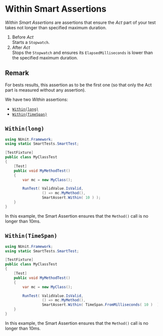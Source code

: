 # Within Smart Assertions

*Within Smart Assertions* are assertions that ensure the *Act* part of your test takes not longer than specified maximum duration.

1. Before *Act*  
   Starts a `Stopwatch`.
1. After *Act*  
   Stops the `Stopwatch` and ensures its `ElapsedMilliseconds` is lower than the specified maximum duration.

## Remark

For bests results, this assertion as to be the first one (so that only the Act part is measured without any assertion).

We have two *Within* assertions:

* [`Within(long)`](#within_long)
* [`Within(TimeSpan)`](#within_timespan)

<a name="within_long"></a>

## `Within(long)`

```C#
using NUnit.Framework;
using static SmartTests.SmartTest;

[TestFixture]
public class MyClassTest
{
    [Test]
    public void MyMethodTest()
    {
        var mc = new MyClass();

        RunTest( ValidValue.IsValid,
                 () => mc.MyMethod(),
                 SmartAssert.Within( 10 ) );
    }
}
```

In this example, the Smart Assertion ensures that the `Method()` call is no longer than 10ms.

<a name="within_timespan"></a>

## `Within(TimeSpan)`

```C#
using NUnit.Framework;
using static SmartTests.SmartTest;

[TestFixture]
public class MyClassTest
{
    [Test]
    public void MyMethodTest()
    {
        var mc = new MyClass();

        RunTest( ValidValue.IsValid,
                 () => mc.MyMethod(),
                 SmartAssert.Within( TimeSpan.FromMilliseconds( 10 )  );
    }
}
```

In this example, the Smart Assertion ensures that the `Method()` call is no longer than 10ms.
